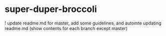 # super-duper-broccoli

! update readme.md for master, add some guidelines, and automte updating readme.md (show contents for each branch except master)
